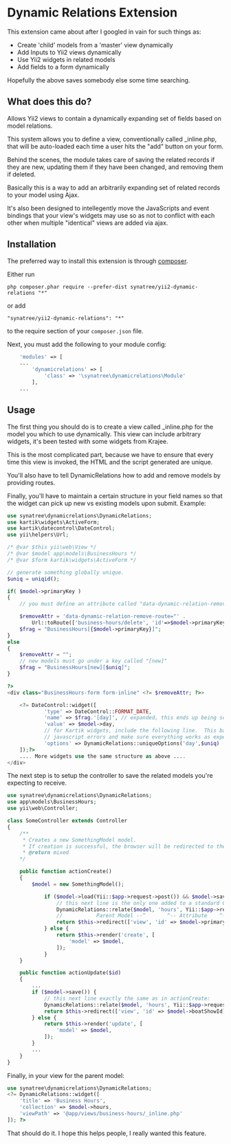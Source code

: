 Dynamic Relations Extension
===========================

This extension came about after I googled in vain for such things as:

- Create 'child' models from a 'master' view dynamically
- Add Inputs to Yii2 views dynamically
- Use Yii2 widgets in related models
- Add fields to a form dynamically

Hopefully the above saves somebody else some time searching.

What does this do?
------------------

Allows Yii2 views to contain a dynamically expanding set of fields based on model relations.

This system allows you to define a view, conventionally called _inline.php, that will be auto-loaded each time a user hits the "add" button on your form.

Behind the scenes, the module takes care of saving the related records if they are new, updating them if they have been changed, and removing them if deleted.

Basically this is a way to add an arbitrarily expanding set of related records to your model using Ajax.

It's also been designed to intellegently move the JavaScripts and event bindings that your view's widgets may use so as not to conflict with each other when multiple "identical" views are added via ajax.

Installation
------------

The preferred way to install this extension is through [composer](http://getcomposer.org/download/).

Either run

```
php composer.phar require --prefer-dist synatree/yii2-dynamic-relations "*"
```

or add

```
"synatree/yii2-dynamic-relations": "*"
```

to the require section of your `composer.json` file.

Next, you must add the following to your module config:

```php
    'modules' => [
    ...
		'dynamicrelations' => [
			'class' => '\synatree\dynamicrelations\Module'
		],
    ...
```


Usage
-----

The first thing you should do is to create a view called _inline.php for the model you which to use dynamically.  This view can include arbitrary widgets, it's been tested with some widgets from Krajee.

This is the most complicated part, because we have to ensure that every time this view is invoked, the HTML and the script generated are unique. 

You'll also have to tell DynamicRelations how to add and remove models by providing routes.

Finally, you'll have to maintain a certain structure in your field names so that the widget can pick up new vs existing models upon submit.  Example:


```php
use synatree\dynamicrelations\DynamicRelations;
use kartik\widgets\ActiveForm;
use kartik\datecontrol\DateControl;
use yii\helpers\Url;

/* @var $this yii\web\View */
/* @var $model app\models\BusinessHours */
/* @var $form kartik\widgets\ActiveForm */

// generate something globally unique.
$uniq = uniqid();

if( $model->primaryKey )
{
    // you must define an attribute called "data-dynamic-relation-remove-route" if you plan to allow inline deletion of models from the form.

	$removeAttr = 'data-dynamic-relation-remove-route="' . 
		Url::toRoute(['business-hours/delete', 'id'=>$model->primaryKey]) . '"';
	$frag = "BusinessHours[{$model->primaryKey}]";
}
else
{
    $removeAttr = "";
    // new models must go under a key called "[new]"
    $frag = "BusinessHours[new][$uniq]";
}

?>
<div class="BusinessHours-form form-inline" <?= $removeAttr; ?>>

    <?= DateControl::widget([
			'type' => DateControl::FORMAT_DATE,
			'name' => $frag.'[day]', // expanded, this ends up being something like BusinessHours[1][day] or BusinessHours[new][random][day]
			'value' => $model->day,
			// for Kartik widgets, include the following line.  This basically generates a globally unique set of pluginOptions, which is important to prevent
			// javascript errors and make sure everything works as expected.
			'options' => DynamicRelations::uniqueOptions('day',$uniq)
    ]);?>
    .... More widgets use the same structure as above .... 
</div>
```
The next step is to setup the controller to save the related models you're expecting to receive.

```php
use synatree\dynamicrelations\DynamicRelations;
use app\models\BusinessHours;
use yii\web\Controller;

class SomeController extends Controller
{
    /**
	 * Creates a new SomethingModel model.
	 * If creation is successful, the browser will be redirected to the 'view' page.
	 * @return mixed
    */

    public function actionCreate()
    {
        $model = new SomethingModel();

            if ($model->load(Yii::$app->request->post()) && $model->save()) {
				// this next line is the only one added to a standard Gii-created controller action:
                DynamicRelations::relate($model, 'hours', Yii::$app->request->post(), 'BusinessHours', BusinessHours::className());
                //           Parent Model --^       ^-- Attribute    ^-- Array to search  ^-- Root Key  ^-- Model Class Name
                return $this->redirect(['view', 'id' => $model->primaryKey]);
            } else {
                return $this->render('create', [
                    'model' => $model,
                ]);
            }
    }

    public function actionUpdate($id)
    {
        ...
        if ($model->save()) {
            // this next line exactly the same as in actionCreate:
            DynamicRelations::relate($model, 'hours', Yii::$app->request->post(), 'BusinessHours', BusinessHours::className());
            return $this->redirect(['view', 'id' => $model->boatShowId]);
        } else {
            return $this->render('update', [
                'model' => $model,
            ]);
        }
        ...
    }
}
```
Finally, in your view for the parent model:

```php
use synatree\dynamicrelations\DynamicRelations;
<?= DynamicRelations::widget([
	'title' => 'Business Hours',
	'collection' => $model->hours,
	'viewPath' => '@app/views/business-hours/_inline.php'
]); ?>
```
That should do it.  I hope this helps people, I really wanted this feature.
